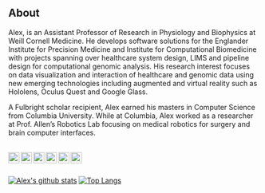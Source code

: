 ## About

Alex, is an Assistant Professor of Research in Physiology and Biophysics at Weill Cornell Medicine. He develops software solutions for the Englander Institute for Precision Medicine and Institute for Computational Biomedicine with projects spanning over healthcare system design, LIMS and pipeline design for computational genomic analysis. His research interest focuses on data visualization and interaction of healthcare and genomic data using new emerging technologies including augmented and virtual reality such as Hololens, Oculus Quest and Google Glass.

A Fulbright scholar recipient, Alex earned his masters in Computer Science from Columbia University. While at Columbia, Alex worked as a researcher at Prof. Allen’s Robotics Lab focusing on medical robotics for surgery and brain computer interfaces.

</br>

<a href="https://alex.sigaras.com/cv.pdf">
  <img align="left" alt="Alex's CV" width="22px" src="https://cdn.jsdelivr.net/npm/simple-icons@v3/icons/adobeacrobatreader.svg" />
</a>
<a href="https://www.linkedin.com/in/alexsigaras/">
  <img align="left" alt="Alex's Linkdein" width="22px" src="https://cdn.jsdelivr.net/npm/simple-icons@v3/icons/linkedin.svg" />
</a>
<a href="https://twitter.com/AlexSigaras">
  <img align="left" alt="Alex's Twitter" width="22px" src="https://cdn.jsdelivr.net/npm/simple-icons@v3/icons/twitter.svg" />
</a>
<a href="https://scholar.google.com/citations?user=LupDxKUAAAAJ&hl=en&oi=ao">
  <img align="left" alt="Alex's Google Scholar" width="22px" src="https://cdn.jsdelivr.net/npm/simple-icons@v3/icons/googlescholar.svg" />
</a>
<a href="https://orcid.org/0000-0002-7607-559X">
  <img align="left" alt="Alex's ORCID" width="22px" src="https://cdn.jsdelivr.net/npm/simple-icons@v3/icons/orcid.svg" />
</a>
<a href="https://publons.com/researcher/3240095/alexandros-sigaras/publications/">
  <img align="left" alt="Alex's Publons" width="22px" src="https://cdn.jsdelivr.net/npm/simple-icons@v3/icons/publons.svg" />
</a>

</br>
</br>

[![Alex's github stats](https://github-readme-stats.vercel.app/api?username=alexsigaras&count_private=true&theme=default&show_icons=true)](https://github.com/anuraghazra/github-readme-stats)
[![Top Langs](https://github-readme-stats.vercel.app/api/top-langs/?username=alexsigaras&layout=compact&theme=default)](https://github.com/anuraghazra/github-readme-stats)
